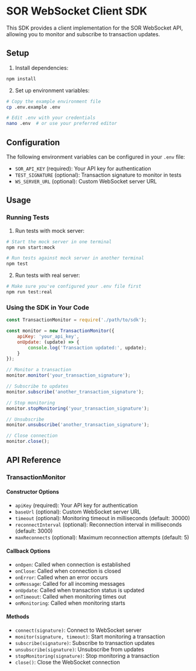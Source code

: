 # SOR WebSocket Client SDK

This SDK provides a client implementation for the SOR WebSocket API, allowing you to monitor and subscribe to transaction updates.

## Setup

1. Install dependencies:
```bash
npm install
```

2. Set up environment variables:
```bash
# Copy the example environment file
cp .env.example .env

# Edit .env with your credentials
nano .env  # or use your preferred editor
```

## Configuration

The following environment variables can be configured in your `.env` file:

- `SOR_API_KEY` (required): Your API key for authentication
- `TEST_SIGNATURE` (optional): Transaction signature to monitor in tests
- `WS_SERVER_URL` (optional): Custom WebSocket server URL

## Usage

### Running Tests

1. Run tests with mock server:
```bash
# Start the mock server in one terminal
npm run start:mock

# Run tests against mock server in another terminal
npm test
```

2. Run tests with real server:
```bash
# Make sure you've configured your .env file first
npm run test:real
```

### Using the SDK in Your Code

```javascript
const TransactionMonitor = require('./path/to/sdk');

const monitor = new TransactionMonitor({
    apiKey: 'your_api_key',
    onUpdate: (update) => {
        console.log('Transaction updated:', update);
    }
});

// Monitor a transaction
monitor.monitor('your_transaction_signature');

// Subscribe to updates
monitor.subscribe('another_transaction_signature');

// Stop monitoring
monitor.stopMonitoring('your_transaction_signature');

// Unsubscribe
monitor.unsubscribe('another_transaction_signature');

// Close connection
monitor.close();
```

## API Reference

### TransactionMonitor

#### Constructor Options

- `apiKey` (required): Your API key for authentication
- `baseUrl` (optional): Custom WebSocket server URL
- `timeout` (optional): Monitoring timeout in milliseconds (default: 30000)
- `reconnectInterval` (optional): Reconnection interval in milliseconds (default: 3000)
- `maxReconnects` (optional): Maximum reconnection attempts (default: 5)

#### Callback Options

- `onOpen`: Called when connection is established
- `onClose`: Called when connection is closed
- `onError`: Called when an error occurs
- `onMessage`: Called for all incoming messages
- `onUpdate`: Called when transaction status is updated
- `onTimeout`: Called when monitoring times out
- `onMonitoring`: Called when monitoring starts

#### Methods

- `connect(signature)`: Connect to WebSocket server
- `monitor(signature, timeout)`: Start monitoring a transaction
- `subscribe(signature)`: Subscribe to transaction updates
- `unsubscribe(signature)`: Unsubscribe from updates
- `stopMonitoring(signature)`: Stop monitoring a transaction
- `close()`: Close the WebSocket connection 